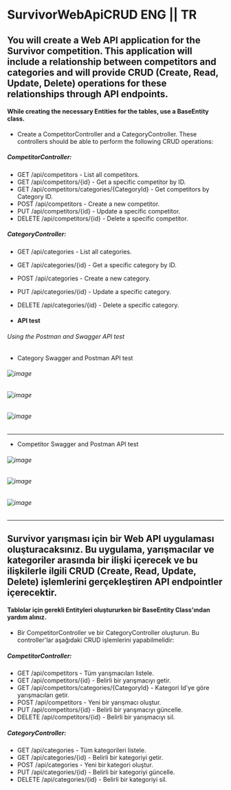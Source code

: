 # SurvivorWebApiCRUD ENG || TR 

## You will create a Web API application for the Survivor competition. This application will include a relationship between competitors and categories and will provide CRUD (Create, Read, Update, Delete) operations for these relationships through API endpoints.
#### While creating the necessary Entities for the tables, use a BaseEntity class.
- Create a CompetitorController and a CategoryController. These controllers should be able to perform the following CRUD operations:
##### CompetitorController:

- GET /api/competitors - List all competitors.
- GET /api/competitors/{id} - Get a specific competitor by ID.
- GET /api/competitors/categories/{CategoryId} - Get competitors by Category ID.
- POST /api/competitors - Create a new competitor.
- PUT /api/competitors/{id} - Update a specific competitor.
- DELETE /api/competitors/{id} - Delete a specific competitor.
  
##### CategoryController:

- GET /api/categories - List all categories.
- GET /api/categories/{id} - Get a specific category by ID.
- POST /api/categories - Create a new category.
- PUT /api/categories/{id} - Update a specific category.
- DELETE /api/categories/{id} - Delete a specific category.

- #### API test
###### Using the Postman and Swagger API test
- Category Swagger and Postman API test
###### ![image](https://github.com/user-attachments/assets/1f42952f-5984-4eb4-ad68-400923ad9108)
###### ![image](https://github.com/user-attachments/assets/e4277246-0952-4f01-9e0f-77bf91f5fdd3)
###### ![image](https://github.com/user-attachments/assets/bbdd4407-4851-4f58-b1b9-0e0d178c543b)


---
- Competitor Swagger and Postman API test 
###### ![image](https://github.com/user-attachments/assets/79adf3ff-ed88-49c8-b672-18abdd14992d)
###### ![image](https://github.com/user-attachments/assets/29ff4eee-ac25-41b2-8d9b-977addd03472)
###### ![image](https://github.com/user-attachments/assets/a873425b-57ac-4573-821a-7a57dd52de1b)



---
## Survivor yarışması için bir Web API uygulaması oluşturacaksınız. Bu uygulama, yarışmacılar ve kategoriler arasında bir ilişki içerecek ve bu ilişkilerle ilgili CRUD (Create, Read, Update, Delete) işlemlerini gerçekleştiren API endpointler içerecektir.

#### Tablolar için gerekli Entityleri oluştururken bir BaseEntity Class'ından yardım alınız.

- Bir CompetitorController ve bir CategoryController oluşturun. Bu controller'lar aşağıdaki CRUD işlemlerini yapabilmelidir:

##### CompetitorController:
- GET /api/competitors - Tüm yarışmacıları listele.
- GET /api/competitors/{id} - Belirli bir yarışmacıyı getir.
- GET /api/competitors/categories/{CategoryId} - Kategori Id'ye göre yarışmacıları getir.
- POST /api/competitors - Yeni bir yarışmacı oluştur.
- PUT /api/competitors/{id} - Belirli bir yarışmacıyı güncelle.
- DELETE /api/competitors/{id} - Belirli bir yarışmacıyı sil.

##### CategoryController:
- GET /api/categories - Tüm kategorileri listele.
- GET /api/categories/{id} - Belirli bir kategoriyi getir.
- POST /api/categories - Yeni bir kategori oluştur.
- PUT /api/categories/{id} - Belirli bir kategoriyi güncelle.
- DELETE /api/categories/{id} - Belirli bir kategoriyi sil.



